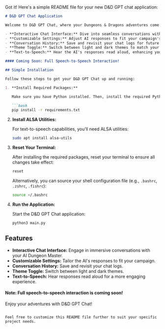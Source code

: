 Got it! Here's a simple README file for your new D&D GPT chat application:

```markdown
# D&D GPT Chat Application

Welcome to D&D GPT Chat, where your Dungeons & Dragons adventures come to life with AI! This immersive app connects to your locally hosted Language Model (LLM) server, providing you with a fully interactive chat experience tailored for D&D enthusiasts. Here’s what it offers:

- **Interactive Chat Interface:** Dive into seamless conversations with your AI Dungeon Master.
- **Customizable Settings:** Adjust AI responses to fit your campaign's needs.
- **Conversation History:** Save and revisit your chat logs for future reference.
- **Theme Toggle:** Switch between light and dark themes to match your gaming mood.
- **Text-to-Speech:** Hear the AI's responses read aloud, enhancing your immersive experience.

#### Coming Soon: Full Speech-to-Speech Interaction!

## Simple Installation

Follow these steps to get your D&D GPT Chat up and running:

1. **Install Required Packages:**

   Make sure you have Python installed. Then, install the required Python packages:

   ```bash
   pip install -r requirements.txt
   ```

2. **Install ALSA Utilities:**

   For text-to-speech capabilities, you'll need ALSA utilities:

   ```bash
   sudo apt install alsa-utils
   ```

3. **Reset Your Terminal:**

   After installing the required packages, reset your terminal to ensure all changes take effect:

   ```bash
   reset
   ```

   Alternatively, you can source your shell configuration file (e.g., `.bashrc`, `.zshrc`, `.fishrc`):

   ```bash
   source ~/.bashrc
   ```

4. **Run the Application:**

   Start the D&D GPT Chat application:

   ```bash
   python3 main.py
   ```

## Features

- **Interactive Chat Interface:** Engage in immersive conversations with your AI Dungeon Master.
- **Customizable Settings:** Tailor the AI's responses to fit your campaign.
- **Conversation History:** Save and revisit your chat logs.
- **Theme Toggle:** Switch between light and dark themes.
- **Text-to-Speech:** Hear responses read aloud for a more engaging experience.

#### Note: Full speech-to-speech interaction is coming soon!

Enjoy your adventures with D&D GPT Chat!



```

Feel free to customize this README file further to suit your specific project needs.
